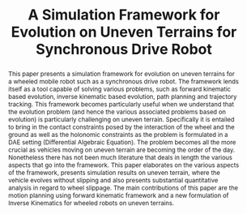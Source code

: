 ---
layout: project-page-new
title: "A Simulation Framework for Evolution on Uneven Terrains for Synchronous Drive Robot"
authors:
  - name: Aditya Gattupalli
    sup: #
  - name: Vijay P. Eathakota
    sup: #
  - name: Arun K. Singh
    sup: #
  - name: K. Madhava Krishna
    sup: #
affiliations:
  - name: Robotics Research Center, IIIT Hyderabad, India
    link: https://robotics.iiit.ac.in
    sup: #
permalink: publications/2012/Gattupalli_A-Simulation-Framework
abstract: "This paper presents a simulation framework for evolution on uneven terrains for a wheeled
mobile robot such as a synchronous drive robot. The framework lends itself as a tool capable
of solving various problems, such as forward kinematic based evolution, inverse kinematic based
evolution, path planning and trajectory tracking. This framework becomes particularly useful when
we understand that the evolution problem (and hence the various associated problems based on
evolution) is particularly challenging on uneven terrain. Specifically it is entailed to bring in the
contact constraints posed by the interaction of the wheel and the ground as well as the holonomic
constraints as the problem is formulated in a DAE setting (Differential Algebraic Equation). The
problem becomes all the more crucial as vehicles moving on uneven terrain are becoming the order
of the day. Nonetheless there has not been much literature that deals in length the various aspects
that go into the framework. This paper elaborates on the various aspects of the framework, presents
simulation results on uneven terrain, where the vehicle evolves without slipping and also presents
substantial quantitative analysis in regard to wheel slippage. The main contributions of this paper
are the motion planning using forward kinematic framework and a new formulation of Inverse
Kinematics for wheeled robots on uneven terrains."
paper: https://robotics.iiit.ac.in/uploads/Main/Publications/Gattupalli_etal_JAR2012.pdf
# iframe: https://www.youtube.com/embed/jhjskX4FQwA

---